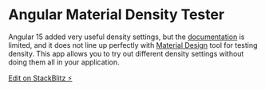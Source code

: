# Angular Material Density Tester

Angular 15 added very useful density settings, but the [documentation](https://material.angular.io/guide/theming#customizing-density) is limited, and it does not line up perfectly with [Material Design](https://m2.material.io/design/layout/applying-density.html#components) tool for testing density. This app allows you to try out different density settings without doing them all in your application.

[Edit on StackBlitz ⚡️](https://stackblitz.com/edit/o9fsng)
